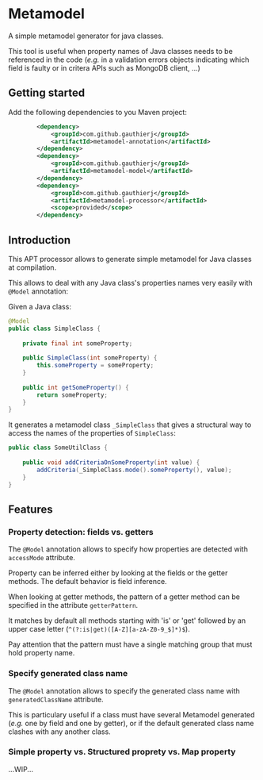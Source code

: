 # Metamodel

A simple metamodel generator for java classes.

This tool is useful when property names of Java classes needs to be referenced in the code (_e.g._ in a validation errors objects indicating which field is faulty or in critera APIs such as MongoDB client, ...)

## Getting started

Add the following dependencies to you Maven project:

```xml
        <dependency>
            <groupId>com.github.gauthierj</groupId>
            <artifactId>metamodel-annotation</artifactId>
        </dependency>
        <dependency>
            <groupId>com.github.gauthierj</groupId>
            <artifactId>metamodel-model</artifactId>
        </dependency>
        <dependency>
            <groupId>com.github.gauthierj</groupId>
            <artifactId>metamodel-processor</artifactId>
            <scope>provided</scope>
        </dependency>
```

## Introduction

This APT processor allows to generate simple metamodel for Java classes at compilation.

This allows to deal with any Java class's properties names very easily with `@Model` annotation:

Given a Java class:
```java
@Model
public class SimpleClass {
    
    private final int someProperty;
    
    public SimpleClass(int someProperty) {
        this.someProperty = someProperty;
    }
    
    public int getSomeProperty() {
        return someProperty;
    }
}
```

It generates a metamodel class `_SimpleClass` that gives a structural way to access the names of the properties of `SimpleClass`:

```java
public class SomeUtilClass {
    
    public void addCriteriaOnSomeProperty(int value) {
        addCriteria(_SimpleClass.mode().someProperty(), value);
    }
}
```
## Features

### Property detection: fields vs. getters

The `@Model` annotation allows to specify how properties are detected with `accessMode` attribute.

Property can be inferred either by looking at the fields or the getter methods. The default behavior is field inference.

When looking at getter methods, the pattern of a getter method can be specified in the attribute `getterPattern`. 

It matches by default all methods starting with 'is' or 'get' followed by an upper case letter (`^(?:is|get)([A-Z][a-zA-Z0-9_$]*)$`). 

Pay attention that the pattern must have a single matching group that must hold property name.

### Specify generated class name

The `@Model` annotation allows to specify the generated class name with `generatedClassName` attribute.

This is particulary useful if a class must have several Metamodel generated (_e.g._ one by field and one by getter), or if the default generated class name clashes with any another class.

### Simple property vs. Structured proprety vs. Map property

...WIP...



